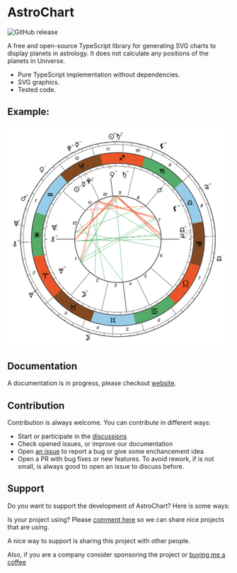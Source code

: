 # AstroChart

![GitHub release](https://img.shields.io/github/v/release/AstroDraw/AstroChart?style=flat-square)

A free and open-source TypeScript library for generating SVG charts to display planets in astrology. It does not calculate any positions of the planets in Universe.

- Pure TypeScript implementation without dependencies.
- SVG graphics.
- Tested code.

## Example:

<img width="764" alt="Chart wheel with transits" src="https://github.com/harlantwood/AstroChart/blob/main/doc/images/transits.png?raw=true">

## Documentation
A documentation is in progress, please checkout [website](https://astrodraw.github.io/).

## Contribution
Contribution is always welcome. You can contribute in different ways:
 - Start or participate in the [discussions](https://github.com/AstroDraw/AstroChart/discussions)
 - Check opened issues, or improve our documentation
 - Open [an issue](https://github.com/AstroDraw/AstroChart/issues) to report a bug or give some enchancement idea
 - Open a PR with bug fixes or new features. To avoid rework, if is not small, is always good to open an issue to discuss before.

## Support
Do you want to support the development of AstroChart? Here is some ways:

Is your project using? Please [comment here](https://github.com/AstroDraw/AstroChart/discussions/48) so we can share nice projects that are using.

A nice way to support is sharing this project with other people.

Also, if you are a company consider sponsoring the project or [buying me a coffee](https://ko-fi.com/afucher)
